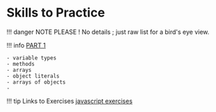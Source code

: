 # Skills to Practice

!!! danger NOTE PLEASE !
    No details ; just raw list for a bird's eye view.

!!! info [PART 1](https://www.youtube.com/watch?v=hdI2bqOjy3c&list=PLillGF-RfqbbnEGy3ROiLWk7JMCuSyQtX&index=1)

    - variable types
    - methods
    - arrays
    - object literals
    - arrays of objects
    - 

!!! tip Links to Exercises
    [javascript exercises](https://www.w3resource.com/javascript-exercises/javascript-basic-exercises.php)
    

    